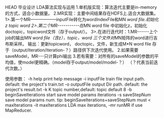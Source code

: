 HEAD  毕业设计
LDA算法实现与运用
1.单机版实现：算法迭代主要是in-memory的方式，适合小数据量。
2.MR实现：主要中间结果存在HDFS上.适合大数据集。
          1>.第一个MR——————inputFile转化为wordIndexFile和M*N word file.初始化z topic word
          2>.第二个MR-----------在M*N word file 中初始化z，初始化doctopic，topicword文件（存于output/）。
          3>.在进行迭代时：1.MR------上个job的输出M*N word file（含z），topic，word 三个文件对M*N矩阵的word进行吉布斯采样。
                                      输出：更新topicword， doctopic，文件，新生成M*N word file 存于（output/iteration/iteration-？）路径供下次迭代使用。
                           2.如果需要saveModel，MR---只计算phi输出
                           3.若有需要：对所有的saveModel的参数的平均值，使model更精确。（model存于output/model/model-？）
          （？代表当前迭代次数。）
          
使用参数：
         -h    help                     print help message
         -i    inputFile                train file input path.   default: the project's train.txt
         -o    outputFile               output Dir path. default: the project's result.txt
         -k    K                        topic number,default: topic default 8
         -b    beginSaveIterations      start save model params iterations
         -s    saveStepNum              save model params num. tip: beginSaveIterations+saveStepNum must < maxIterations
         -it   maxIterations            LDA max iterations, 
         -mr   runMR                    if use MapReducer.

